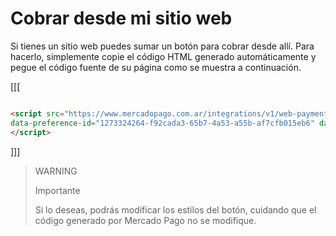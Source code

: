 # Cobrar desde mi sitio web

Si tienes un sitio web puedes sumar un botón para cobrar desde allí. Para hacerlo, simplemente copie el código HTML generado automáticamente y pegue el código fuente de su página como se muestra a continuación.

[[[
```html

<script src="https://www.mercadopago.com.ar/integrations/v1/web-payment-checkout.js"
data-preference-id="1273324264-f92cada3-65b7-4a53-a55b-af7cfb015eb6" data-source="button">
</script>
```
]]]

> WARNING
> 
> Importante
> 
> Si lo deseas, podrás modificar los estilos del botón, cuidando que el código generado por Mercado Pago no se modifique.